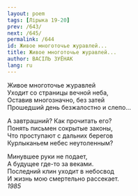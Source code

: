 ```yaml
---
layout: poem
tags: [Лірыка 19-20]
prev: /643/
next: /645/
permalink: /644
id: Живое многоточье журавлей...
title: Живое многоточье журавлей...
author: ВАСІЛЬ ЗУЁНАК
lang: ru
---
```



Живое многоточье журавлей  
Уходит со страницы вечной неба,  
Оставив многозначно, без затей  
Прошедший день безжалостно и слепо...  

А завтрашний? Как прочитать его?  
Понять письмен сокрытые законы,  
Что проступают с дальних берегов  
Курлыканьем небес неутоленным?  

Минувшее руки не подает,  
А будущее где-то за веками.  
Последний клин уходит в небосвод  
И жизнь мою смертельно рассекает.  
*1985*  
